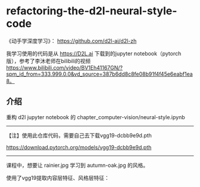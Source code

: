 # refactoring-the-d2l-neural-style-code

《动手学深度学习》： https://github.com/d2l-ai/d2l-zh

我学习使用的代码是从 https://D2L.ai 下载到的jupyter notebook（pytorch版），参考了李沐老师在bilibili的视频
https://www.bilibili.com/video/BV1Eh41167GN/?spm_id_from=333.999.0.0&vd_source=387b6dd8c8fe08b91f4f45e6eabf1ea8。

## 介绍

重构 d2l jupyter notebook 的 chapter_computer-vision/neural-style.ipynb

---
【注】使用此仓库代码，需要自己去下载vgg19-dcbb9e9d.pth

https://download.pytorch.org/models/vgg19-dcbb9e9d.pth

---

课程中，想要让 rainier.jpg 学习到 autumn-oak.jpg 的风格。

使用了vgg19提取内容层特征、风格层特征：

 